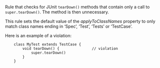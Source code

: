 Rule that checks for JUnit `tearDown()` methods that contain only a call
to `super.tearDown()`. The method is then unnecessary.

This rule sets the default value of the *applyToClassNames* property to
only match class names ending in ‘Spec’, ‘Test’, ‘Tests’ or ‘TestCase’.

Here is an example of a violation:

        class MyTest extends TestCase {
            void tearDown() {               // violation
                super.tearDown()
            }
        }
